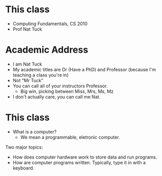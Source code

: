 

# This class

- Computing Fundamentals, CS 2010
- Prof Nat Tuck

# Academic Address

- I am Nat Tuck
- My academic titles are Dr (Have a PhD) and
  Professor (because I'm teaching a class you're
  in)
- Not "Mr Tuck"
- You can call all of your instructors Professor.
  - Big win, picking between Miss, Mrs, Ms, Mz
- I don't actually care, you can call me Nat.

# This class

- What is a computer?
  - We mean a programmable, eletronic computer.

Two major topics:

- How does computer hardware work to store data
and run programs.
- How are computer programs written. Typically,
type it in with a keyboard.





